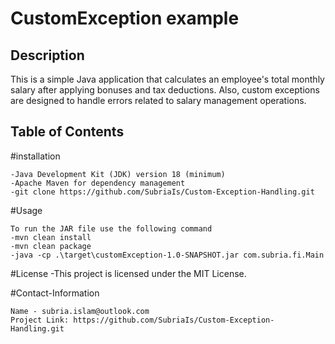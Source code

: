 # CustomException example

## Description
This is a simple Java application that calculates an employee's total monthly salary after applying bonuses and tax deductions. Also, custom exceptions are designed to handle errors related to salary management operations.

## Table of Contents
#installation
```
-Java Development Kit (JDK) version 18 (minimum)
-Apache Maven for dependency management
-git clone https://github.com/SubriaIs/Custom-Exception-Handling.git
```

#Usage
```
To run the JAR file use the following command
-mvn clean install
-mvn clean package
-java -cp .\target\customException-1.0-SNAPSHOT.jar com.subria.fi.Main   
```        

#License
-This project is licensed under the MIT License.

#Contact-Information
```
Name - subria.islam@outlook.com
Project Link: https://github.com/SubriaIs/Custom-Exception-Handling.git
```

